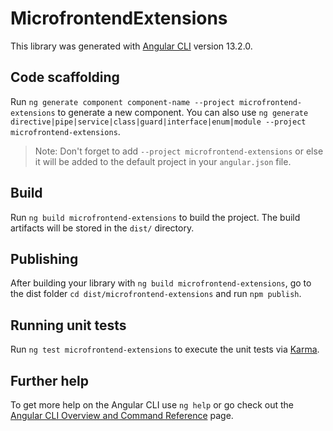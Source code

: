 # MicrofrontendExtensions

This library was generated with [Angular CLI](https://github.com/angular/angular-cli) version 13.2.0.

## Code scaffolding

Run `ng generate component component-name --project microfrontend-extensions` to generate a new component. You can also use `ng generate directive|pipe|service|class|guard|interface|enum|module --project microfrontend-extensions`.
> Note: Don't forget to add `--project microfrontend-extensions` or else it will be added to the default project in your `angular.json` file. 

## Build

Run `ng build microfrontend-extensions` to build the project. The build artifacts will be stored in the `dist/` directory.

## Publishing

After building your library with `ng build microfrontend-extensions`, go to the dist folder `cd dist/microfrontend-extensions` and run `npm publish`.

## Running unit tests

Run `ng test microfrontend-extensions` to execute the unit tests via [Karma](https://karma-runner.github.io).

## Further help

To get more help on the Angular CLI use `ng help` or go check out the [Angular CLI Overview and Command Reference](https://angular.io/cli) page.
